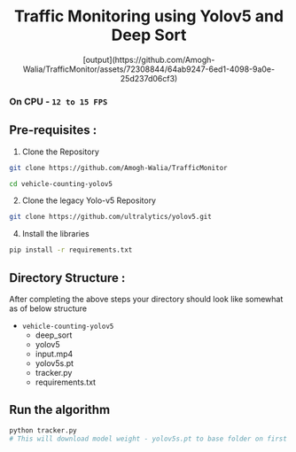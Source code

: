 <div align="center">

# Traffic Monitoring using Yolov5 and Deep Sort

</div>


<div align="center">
[output](https://github.com/Amogh-Walia/TrafficMonitor/assets/72308844/64ab9247-6ed1-4098-9a0e-25d237d06cf3)

</div>



### On CPU - `12 to 15 FPS` 

## Pre-requisites : 

1) Clone the Repository 

```bash
git clone https://github.com/Amogh-Walia/TrafficMonitor

cd vehicle-counting-yolov5
```

2) Clone the legacy Yolo-v5 Repository

```bash
git clone https://github.com/ultralytics/yolov5.git
```
   
4) Install the libraries
```bash
pip install -r requirements.txt
```




## Directory Structure :

After completing the above steps your directory should look like somewhat as of below structure

- `vehicle-counting-yolov5`
   - deep_sort
   - yolov5
   - input.mp4
   - yolov5s.pt
   - tracker.py
   - requirements.txt

## Run the algorithm 

``` bash
python tracker.py 
# This will download model weight - yolov5s.pt to base folder on first execution.
```
